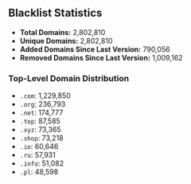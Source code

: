 ## Blacklist Statistics

- **Total Domains:** 2,802,810
- **Unique Domains:** 2,802,810
- **Added Domains Since Last Version:** 790,056
- **Removed Domains Since Last Version:** 1,009,162

### Top-Level Domain Distribution

-  `.com`: 1,229,850
-  `.org`: 236,793
-  `.net`: 174,777
-  `.top`: 87,585
-  `.xyz`: 73,365
-  `.shop`: 73,218
-  `.io`: 60,646
-  `.ru`: 57,931
-  `.info`: 51,082
-  `.pl`: 48,598

